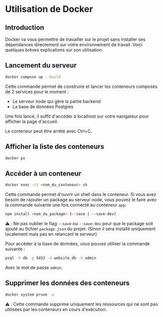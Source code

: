 # Utilisation de Docker

## Introduction

Docker va vous permettre de travailler sur le projet sans installer ses dépendances directement sur votre environnement de travail.
Voici quelques brèves explications sur son utilisation.

## Lancement du serveur

```sh
docker compose up --build
```

Cette commande permet de construire et lancer les conteneurs composés de 2 services pour le moment :
- Le serveur node qui gère la partie backend
- La base de données Postgres

Une fois lancé, il suffit d'accéder à localhost sur votre navigateur pour afficher la page d'accueil.

Le conteneur peut être arrêté avec Ctrl+C.

## Afficher la liste des conteneurs

```sh
docker ps
```

## Accéder à un conteneur

```sh
docker exec -it <nom_du_conteneur> sh
```

Cette commande permet d'ouvrir un shell dans le conteneur.
Si vous avez besoin de rajouter un package au serveur node, vous pouvez le faire avec la commande suivante une fois connecté au conteneur `app`:
```sh
npm install <nom_du_package> (--save | --save-dev)
```

⚠️ : Ne pas oublier le flag `--save` ou `--save-dev` pour que le package soit ajouté au fichier `package.json` du projet. (Sinon il sera installé uniquement localement mais pas en relancant le serveur)

Pour accéder à la base de données, vous pouvez utiliser la commande suivante :
```sh
psql -h db -p 5432 -d website_db -U admin
```

Avec le mot de passe `admin`.

## Supprimer les données des conteneurs

```sh
docker system prune -a
````

⚠️ : Cette commande supprime uniquement les ressources qui ne sont pas utilisées par les conteneurs en cours d'exécution.
